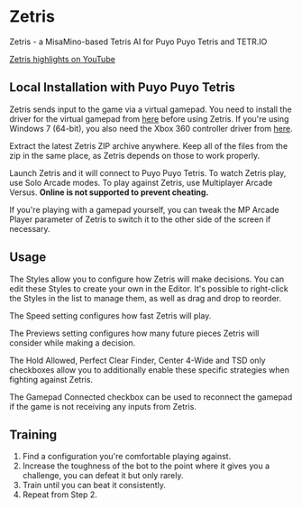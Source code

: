 # Zetris

Zetris - a MisaMino-based Tetris AI for Puyo Puyo Tetris and TETR.IO

[Zetris highlights on YouTube](https://www.youtube.com/@Zetris)

## Local Installation with Puyo Puyo Tetris

Zetris sends input to the game via a virtual gamepad. You need to install the driver for the virtual gamepad from [here](https://github.com/mogzol/ScpDriverInterface/releases/download/1.1/ScpDriverInterface_v1.1.zip) before using Zetris. If you're using Windows 7 (64-bit), you also need the Xbox 360 controller driver from [here](https://www.microsoft.com/accessories/en-au/d/xbox-360-controller-for-windows).

Extract the latest Zetris ZIP archive anywhere. Keep all of the files from the zip in the same place, as Zetris depends on those to work properly.

Launch Zetris and it will connect to Puyo Puyo Tetris. To watch Zetris play, use Solo Arcade modes. To play against Zetris, use Multiplayer Arcade Versus. **Online is not supported to prevent cheating.**

If you're playing with a gamepad yourself, you can tweak the MP Arcade Player parameter of Zetris to switch it to the other side of the screen if necessary.

## Usage

The Styles allow you to configure how Zetris will make decisions. You can edit these Styles to create your own in the Editor. It's possible to right-click the Styles in the list to manage them, as well as drag and drop to reorder.

The Speed setting configures how fast Zetris will play.

The Previews setting configures how many future pieces Zetris will consider while making a decision.

The Hold Allowed, Perfect Clear Finder, Center 4-Wide and TSD only checkboxes allow you to additionally enable these specific strategies when fighting against Zetris.

The Gamepad Connected checkbox can be used to reconnect the gamepad if the game is not receiving any inputs from Zetris.

## Training

1. Find a configuration you're comfortable playing against.
2. Increase the toughness of the bot to the point where it gives you a challenge, you can defeat it but only rarely.
3. Train until you can beat it consistently.
4. Repeat from Step 2.
